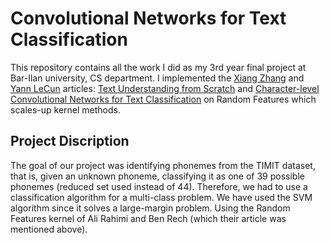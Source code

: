 Convolutional Networks for Text Classification
==============================================

This repository contains all the work I did as my 3rd year final project at Bar-Ilan university, CS department.
I implemented the [Xiang Zhang](http://xlab.me.berkeley.edu/) and [Yann LeCun](http://yann.lecun.com/) articles: [Text Understanding from Scratch](https://arxiv.org/pdf/1502.01710.pdf) and [Character-level Convolutional Networks for Text
Classification](https://papers.nips.cc/paper/5782-character-level-convolutional-networks-for-text-classification.pdf)
on Random Features which scales-up kernel methods.


## Project Discription
The goal of our project was identifying phonemes from the TIMIT dataset,
 that is, given an unknown phoneme, classifying it as one of 39 possible phonemes
  (reduced set used instead of 44). Therefore, we had to use a classification 
  algorithm for a multi-class problem. We have used the SVM algorithm since 
  it solves a large-margin problem. Using the Random Features kernel of 
  Ali Rahimi and Ben Rech (which their article was mentioned above). 
